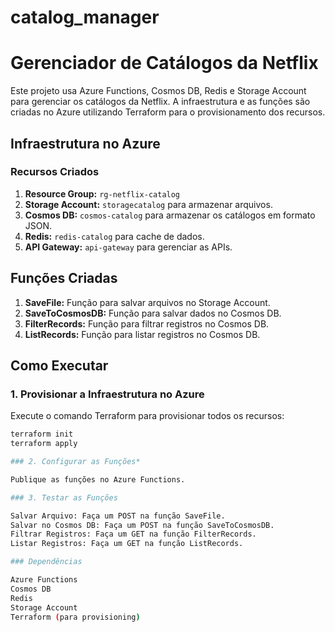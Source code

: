 # catalog_manager

# Gerenciador de Catálogos da Netflix

Este projeto usa Azure Functions, Cosmos DB, Redis e Storage Account para gerenciar os catálogos da Netflix. A infraestrutura e as funções são criadas no Azure utilizando Terraform para o provisionamento dos recursos.

## Infraestrutura no Azure

### Recursos Criados

1. **Resource Group:** `rg-netflix-catalog`
2. **Storage Account:** `storagecatalog` para armazenar arquivos.
3. **Cosmos DB:** `cosmos-catalog` para armazenar os catálogos em formato JSON.
4. **Redis:** `redis-catalog` para cache de dados.
5. **API Gateway:** `api-gateway` para gerenciar as APIs.

## Funções Criadas

1. **SaveFile:** Função para salvar arquivos no Storage Account.
2. **SaveToCosmosDB:** Função para salvar dados no Cosmos DB.
3. **FilterRecords:** Função para filtrar registros no Cosmos DB.
4. **ListRecords:** Função para listar registros no Cosmos DB.

## Como Executar

### 1. Provisionar a Infraestrutura no Azure

Execute o comando Terraform para provisionar todos os recursos:

```bash
terraform init
terraform apply

### 2. Configurar as Funções*

Publique as funções no Azure Functions.

### 3. Testar as Funções

Salvar Arquivo: Faça um POST na função SaveFile.
Salvar no Cosmos DB: Faça um POST na função SaveToCosmosDB.
Filtrar Registros: Faça um GET na função FilterRecords.
Listar Registros: Faça um GET na função ListRecords.

### Dependências

Azure Functions
Cosmos DB
Redis
Storage Account
Terraform (para provisioning)

